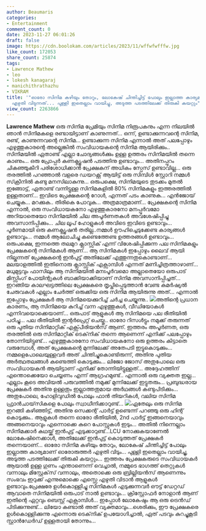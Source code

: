 ```yaml
---
author: Beaumaris
categories:
- Entertainment
comment_count: 0
date: 2023-11-27 06:01:26
draft: false
image: https://cdn.boolokam.com/articles/2023/11/wffwfwfffw.jpg
like_count: 172053
share_count: 25874
tags:
- Lawrence Mathew
- leo
- lokesh kanagaraj
- manichithrathazhu
- VIKRAM
title: '"ഓരോ സിനിമ കഴിയും തോറും, ലോകേഷ് ചിന്തിച്ചിട്ട് പോലും ഇല്ലാത്ത കാര്യമാണ് ഓരോരുത്തർ
  എഴുതി വിടുന്നത്... പുള്ളി ഇതെല്ലാം വായിച്ചു, അടുത്ത പടത്തിലേക്ക് തിരുകി കയറ്റും"'
view_count: 2263866
---
```


**Lawrence Mathew** ഒരു സിനിമ പ്രേമിയും സിനിമ നിരൂപകനും എന്ന നിലയിൽ ഞാൻ സിനിമകളെ രണ്ടായിട്ടാണ് കാണുന്നത്... ഒന്ന്, ഉണ്ടാക്കുന്നവന്റെ സിനിമ, രണ്ട്, കാണുന്നവന്റെ സിനിമ... ഉണ്ടാക്കുന്ന സിനിമ എന്നാൽ അത് പലപ്പോഴും എഴുത്തുകാരന്റെ അല്ലെങ്കിൽ സംവിധായകന്റെ സിനിമ ആയിരിക്കും.. സിനിമയിൽ ഏതാണ്ട് എല്ലാ ചോദ്യങ്ങൾക്കും ഉള്ള ഉത്തരം സിനിമയിൽ തന്നെ കാണും... ഒരു പ്രോപ്പർ കണക്ല്യൂഷൻ പടത്തിനു ഉണ്ടാവും... അതിനപ്പുറം ചികഞ്ഞുകീറി പരിശോധിക്കാൻ പ്രേക്ഷകന് അധികം സ്പേസ് ഉണ്ടാവില്ല... ഒരു തരത്തിൽ പറഞ്ഞാൽ വളരെ ഡയറക്റ്റ് ആയിട്ട് ഒരു സിമ്പിൾ സ്റ്റോറി നമ്മൾ സ്‌ക്രീനിൽ കണ്ടു മനസിലാകുന്നു... ഒരുപക്ഷെ, സിനിമയുടെ തുടക്കം മുതൽ ഇങ്ങോട്ട്, ഏതാണ്ട് വന്നിട്ടുള്ള സിനിമകളിൽ 80% സിനിമകളും ഇത്തരത്തിൽ ഉള്ളതാണ്... ഇവിടെ പ്രേക്ഷകന്റെ റോൾ, എന്നത് പടം കാണുക... എൻജോയ് ചെയ്യുക... മറക്കുക.. തിരികെ പോവുക... അത്രമാത്രമാണ്... പ്രേക്ഷകന്റെ സിനിമ എന്നാൽ, ഒരു സംവിധായകനോ എഴുത്തുകാരനോ മനപ്പൂർവമോ അറിയാതെയോ സിനിമയിൽ ചില അപൂർണതകൾ അവശേഷിപ്പിച്ചു അവസാനിപ്പിക്കും... ചില ലൂപ് ഹോളുകൾ അവിടെ ഇവിടെ ഉണ്ടാവും... പൂർണമായി ഒരു കണക്ല്യൂഷൻ തരില്ല..നമ്മൾ ഊഹിച്ചെടുക്കേണ്ട കാര്യങ്ങൾ ഉണ്ടാവും... നമ്മൾ ആലോചിച്ചു കണ്ടെത്തേണ്ട ഉത്തരങ്ങൾ ഉണ്ടാവും... ഒരുപക്ഷെ, ഇന്നത്തെ തലമുറ ക്ലാസ്സിക്‌ എന്ന് വിശേഷിപ്പിക്കുന്ന പല സിനിമകളും പ്രേക്ഷകന്റെ സിനിമകൾ ആണ്... ആ സിനിമകൾ ഇപ്പോഴും ലൈവ് ആയി നില്കുന്നത് പ്രേക്ഷകന്റെ ഇൻപുട്ട് അതിലേക്ക് എത്തുന്നതുകൊണ്ടാണ്... മലയാളത്തിൽ ഇതിനൊരു ക്ലാസ്സിക്‌ എക്സാമ്പിൾ എന്നത് മണിച്ചിത്രത്താഴാണ്... മധുമുട്ടവും ഫാസിലും ആ സിനിമയിൽ മനഃപൂർവമൊ അല്ലാതെയോ ഒരുപാട് മിസ്സിംഗ്‌ പോയിന്റുകൾ ബാക്കിയാക്കിയാണ് സിനിമ അവസാനിപ്പിച്ചത്... ഇറങ്ങിയ കാലഘട്ടത്തിലെ പ്രേക്ഷകരെ തൃപ്തിപ്പെടുത്താൻ വേണ്ട കമർഷ്യൽ ചേരുവകൾ എല്ലാം ചേർത്ത് ഒരുക്കിയ ഒരു സിനിമ ആയിരുന്നു അത്... എന്നാൽ ഇപ്പോഴും പ്രേക്ഷകർ ആ സിനിമയെക്കുറിച്ച് ചർച്ച ചെയ്യുന്നു.. ![](https://cdn.boolokam.com/articles/2023/11/wffwfwfffw.jpg)അതിന്റെ പ്രധാന കാരണം, ആ സിനിമയെ കുറിച്ച് വന്ന എഴുത്തുകൾ, വീഡിയോകൾ എന്നിവയൊക്കെയാണ്... ഒരുപാട് ആളുകൾ ആ സിനിമയെ പല രീതിയിൽ പഠിച്ചു... പല രീതിയിൽ ഇന്റർപ്രെറ്റ് ചെയ്തു.. ഓരോ റിസൾട്ടും നമുക്ക് തരുന്നത് ഒരു പുതിയ സിനിമാറ്റിക് എക്സ്പീരിയൻസ് ആണ്. ഇത്തരം അപൂർണത, ഒരു തരത്തിൽ ഒരു സിനിമാറ്റിക് ടെക്‌നിക് തന്നെ ആണെന്ന് എനിക്ക് പലപ്പോഴും തോന്നിയിട്ടുണ്ട്... എഴുത്തുകാരനോ സംവിധായകനോ ഒരു ഉത്തരം കിട്ടാതെ വരുമ്പോൾ, അത് പ്രേക്ഷകന്റെ മുന്നിലേക്ക് അതേപടി ഇട്ടുകൊടുക്കും... നമ്മളെപോലെയുള്ളവർ അത് ചിന്തിച്ചുകൊണ്ടിരുന്ന്, അതിനു പുതിയ അർത്ഥതലങ്ങൾ കണ്ടെത്തി കൊടുക്കും... ലിജോ ജോസ് അതുപോലെ ഒരു സംവിധായകൻ ആയിട്ടാണ് എനിക്ക് തോന്നിയിട്ടുള്ളത്... അദ്ദേഹത്തിന് എന്തൊക്കെയോ ചെയ്യണം എന്ന് ആഗ്രഹമുണ്ട്.. എന്നാൽ ഒരു വ്യക്തത ഇല്ല... എല്ലാം കൂടെ അവിയൽ പരുവത്തിൽ നമുക്ക് മുന്നിലേക്ക് ഇട്ടുതരും... പ്രബുദ്ധരായ പ്രേക്ഷകർ അതിനു ഉള്ളതും ഇല്ലാത്തതുമായ അർഥങ്ങൾ കണ്ടുപിടിക്കും... അതുപോലെ, ഹോളിവുഡിൽ പോലും ഫാൻ തിയറികൾ, വലിയ സിനിമ ഫ്രാൻചായ്‌സികളെ പോലും സ്വാധീനിക്കാറുണ്ട്... ![](https://cdn.boolokam.com/articles/2023/11/qddqd-2.jpg)ഏതേലും ഒരു സിനിമ ഇറങ്ങി കഴിഞ്ഞിട്ട്, അതിനു സെക്കന്റ്‌ പാർട്ട്‌ ഉണ്ടെന്ന് പറഞ്ഞു ഒരു ഹിന്റ് കൊടുക്കും.. ആളുകൾ തന്നെ ഓരോ രീതിയിൽ, 2nd പാർട്ട് ഇങ്ങനെയാവും അങ്ങനെയാവും എന്നൊക്കെ കുറെ പോസ്റ്റുകൾ ഇടും... അതിൽ നിന്നെല്ലാം സിനിമക്കാർ കഥയ്ക്ക് ഇൻപുട്ട് എടുക്കാറുണ്ട്...LCU നോക്കുകയാണേൽ ലോകേഷിനെക്കാൾ, അതിലേക്ക് ഇൻപുട്ട് കൊടുത്തത് പ്രേക്ഷകർ തന്നെയാണ്... ഓരോ സിനിമ കഴിയും തോറും, ലോകേഷ് ചിന്തിച്ചിട്ട് പോലും ഇല്ലാത്ത കാര്യമാണ് ഓരോരുത്തർ എഴുതി വിടും... പുള്ളി ഇതെല്ലാം വായിച്ചു, അടുത്ത പടത്തിലേക്ക് തിരുകി കയറ്റും... ഇത്തരം പ്രേക്ഷകരുടെ സംവിധായകർ ആയാൽ ഉള്ള ഗുണം എന്താണെന്ന് വെച്ചാൽ, നമ്മുടെ ഭാഗത്ത്‌ തെറ്റുകൾ വന്നാലും മിസ്റ്റേക്‌സ്‌ വന്നാലും, അതൊക്കെ ഒരു ബ്രില്ലിയൻസ് ആണെന്നും സംഭവം ഇറുക്ക് എന്നുമൊക്കെ എസ്സെ എഴുതി വിടാൻ ആളുകൾ ഉണ്ടാവും.പ്രേക്ഷരേ ഉൾകൊള്ളിച്ചു സിനിമകൾ എടുക്കുന്നവർ ഔട്ട്‌ ഡേറ്റഡ് ആവാതെ സിനിമയിൽ ഒരുപാട് നാൽ ഉണ്ടാവും... ക്രിസ്റ്റോഫർ നോളാൻ ആണ് ഇതിന്റെ ഏറ്റവും ബെസ്റ്റ് എക്സാമ്പിൾ... ഇപ്പോൾ ലോകേഷും ആ ഒരു ട്രെൻഡ് പിടിക്കുന്നുണ്ട്... ലിയോ കണ്ടാൽ അത് വ്യക്തമാവും...ശെരിക്കും, ഈ പ്രേക്ഷകരെ ഉൾകൊള്ളിക്കുന്നു എന്നൊരു ടെക്‌നിക്‌ ഉപയോഗിച്ചാൽ, ഏത് പടവും കുറച്ചുകൂടി സ്റ്റാൻഡേർഡ് ഉള്ളതായി തോന്നും...